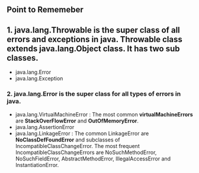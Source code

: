 
## Point to Rememeber

## 1. java.lang.Throwable is the super class of all errors and exceptions in java. Throwable class extends java.lang.Object class. It has two sub classes.
- java.lang.Error
- java.lang.Exception

### 2. java.lang.Error is the super class for all types of errors in java.

- java.lang.VirtualMachineError : The most common **virtualMachineErrors** are **StackOverFlowError** and **OutOfMemoryError**.
- java.lang.AssertionError
- java.lang.LinkageError  : The common LinkageError are **NoClassDefFoundError** and subclasses of IncompatibleClassChangeError. The most frequent IncompatibleClassChangeErrors are  NoSuchMethodError, NoSuchFieldError, AbstractMethodError, IllegalAccessError and InstantiationError.
